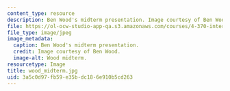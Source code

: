 ```yaml
---
content_type: resource
description: Ben Wood's midterm presentation. Image courtesy of Ben Wood.
file: https://ol-ocw-studio-app-qa.s3.amazonaws.com/courses/4-370-interrogative-design-workshop-fall-2005/3a5c0d97fb59e35bdc186e910b5cd263_wood_midterm.jpg
file_type: image/jpeg
image_metadata:
  caption: Ben Wood's midterm presentation.
  credit: Image courtesy of Ben Wood.
  image-alt: Wood midterm.
resourcetype: Image
title: wood_midterm.jpg
uid: 3a5c0d97-fb59-e35b-dc18-6e910b5cd263
---
```


